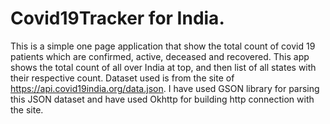 # Covid19Tracker for India.
This is a simple one page application that show the total count of covid 19 patients which are confirmed,
active, deceased and recovered. 
This app shows the total count of all over India at top, and then list of all states with their respective count.
Dataset used is from the site of https://api.covid19india.org/data.json.
I have used GSON library for parsing this JSON dataset and have used Okhttp for building http connection with the site.
